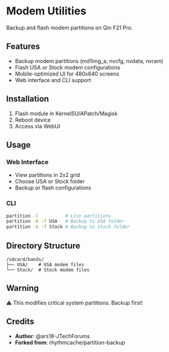 # Modem Utilities

Backup and flash modem partitions on Qin F21 Pro.

## Features
- Backup modem partitions (md1img_a, nvcfg, nvdata, nvram)
- Flash USA or Stock modem configurations
- Mobile-optimized UI for 480x640 screens
- Web interface and CLI support

## Installation
1. Flash module in KernelSU/APatch/Magisk
2. Reboot device
3. Access via WebUI

## Usage
### Web Interface
- View partitions in 2x2 grid
- Choose USA or Stock folder
- Backup or flash configurations

### CLI
```bash
partition -l          # List partitions
partition -b -f USA   # Backup to USA folder
partition -b -f Stock # Backup to Stock folder
```

## Directory Structure
```
/sdcard/bands/
├── USA/    # USA modem files
└── Stock/  # Stock modem files
```

## Warning
⚠️ This modifies critical system partitions. Backup first!

## Credits
- **Author**: @ars18-JTechForums
- **Forked from**: rhythmcache/partition-backup